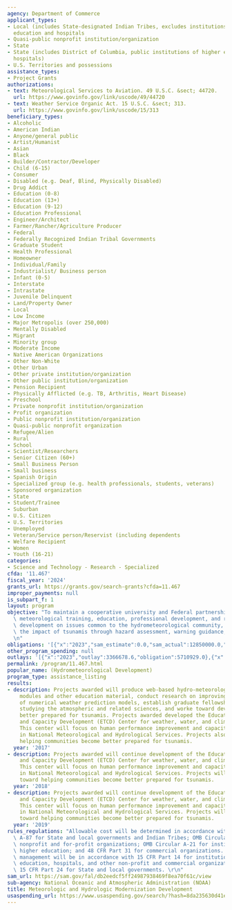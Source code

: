 ```yaml
---
agency: Department of Commerce
applicant_types:
- Local (includes State-designated Indian Tribes, excludes institutions of higher
  education and hospitals
- Quasi-public nonprofit institution/organization
- State
- State (includes District of Columbia, public institutions of higher education and
  hospitals)
- U.S. Territories and possessions
assistance_types:
- Project Grants
authorizations:
- text: Meteorological Services to Aviation. 49 U.S.C. &sect; 44720.
  url: https://www.govinfo.gov/link/uscode/49/44720
- text: Weather Service Organic Act. 15 U.S.C. &sect; 313.
  url: https://www.govinfo.gov/link/uscode/15/313
beneficiary_types:
- Alcoholic
- American Indian
- Anyone/general public
- Artist/Humanist
- Asian
- Black
- Builder/Contractor/Developer
- Child (6-15)
- Consumer
- Disabled (e.g. Deaf, Blind, Physically Disabled)
- Drug Addict
- Education (0-8)
- Education (13+)
- Education (9-12)
- Education Professional
- Engineer/Architect
- Farmer/Rancher/Agriculture Producer
- Federal
- Federally Recognized Indian Tribal Governments
- Graduate Student
- Health Professional
- Homeowner
- Individual/Family
- Industrialist/ Business person
- Infant (0-5)
- Interstate
- Intrastate
- Juvenile Delinquent
- Land/Property Owner
- Local
- Low Income
- Major Metropolis (over 250,000)
- Mentally Disabled
- Migrant
- Minority group
- Moderate Income
- Native American Organizations
- Other Non-White
- Other Urban
- Other private institution/organization
- Other public institution/organization
- Pension Recipient
- Physically Afflicted (e.g. TB, Arthritis, Heart Disease)
- Preschool
- Private nonprofit institution/organization
- Profit organization
- Public nonprofit institution/organization
- Quasi-public nonprofit organization
- Refugee/Alien
- Rural
- School
- Scientist/Researchers
- Senior Citizen (60+)
- Small Business Person
- Small business
- Spanish Origin
- Specialized group (e.g. health professionals, students, veterans)
- Sponsored organization
- State
- Student/Trainee
- Suburban
- U.S. Citizen
- U.S. Territories
- Unemployed
- Veteran/Service person/Reservist (including dependents
- Welfare Recipient
- Women
- Youth (16-21)
categories:
- Science and Technology - Research - Specialized
cfda: '11.467'
fiscal_year: '2024'
grants_url: https://grants.gov/search-grants?cfda=11.467
improper_payments: null
is_subpart_f: 1
layout: program
objective: "To maintain a cooperative university and Federal partnerships to conduct\
  \ meteorological training, education, professional development, and research and\
  \ development on issues common to the hydrometeorological community, and to reduce\
  \ the impact of tsunamis through hazard assessment, warning guidance, and mitigation.\r\
  \n"
obligations: '[{"x":"2023","sam_estimate":0.0,"sam_actual":12850000.0,"usa_spending_actual":12854363.01},{"x":"2024","sam_estimate":0.0,"sam_actual":17550000.0,"usa_spending_actual":19374578.0},{"x":"2025","sam_estimate":0.0,"sam_actual":18427500.0,"usa_spending_actual":0.0}]'
other_program_spending: null
outlays: '[{"x":"2023","outlay":3366678.6,"obligation":5710929.0},{"x":"2024","outlay":437096.8,"obligation":3826841.0},{"x":"2025","outlay":0.0,"obligation":0.0}]'
permalink: /program/11.467.html
popular_name: (Hydrometeorological Development)
program_type: assistance_listing
results:
- description: Projects awarded will produce web-based hydro-meteorological training
    modules and other education material, conduct research on improving the performance
    of numerical weather prediction models, establish graduate fellowships for students
    studying the atmospheric and related sciences, and worke toward developing communities
    better prepared for tsunamis. Projects awarded developed the Education, Training
    and Capacity Development (ETCD) Center for weather, water, and climate forecasting.
    This center will focus on human performance improvement and capacity development
    in National Meteorological and Hydrological Services. Projects also worked toward
    helping communities become better prepared for tsunamis.
  year: '2017'
- description: Projects awarded will continue development of the Education, Training
    and Capacity Development (ETCD) Center for weather, water, and climate forecasting.
    This center will focus on human performance improvement and capacity development
    in National Meteorological and Hydrological Services. Projects will also work
    toward helping communities become better prepared for tsunamis.
  year: '2018'
- description: Projects awarded will continue development of the Education, Training
    and Capacity Development (ETCD) Center for weather, water, and climate forecasting.
    This center will focus on human performance improvement and capacity development
    in National Meteorological and Hydrological Services. Projects will also work
    toward helping communities become better prepared for tsunamis.
  year: '2019'
rules_regulations: "Allowable cost will be determined in accordance with OMB Circular\
  \ A-87 for State and local governments and Indian Tribes; OMB Circular A-122 for\
  \ nonprofit and for-profit organizations; OMB Circular A-21 for institutions of\
  \ higher education; and 48 CFR Part 31 for commercial organizations. Financial assistance\
  \ management will be in accordance with 15 CFR Part 14 for institutions of higher\
  \ education, hospitals, and other non-profit and commercial organizations, and with\
  \ 15 CFR Part 24 for State and local governments. \r\n"
sam_url: https://sam.gov/fal/db2eedcf5ff24987938469f8ea70f61c/view
sub-agency: National Oceanic and Atmospheric Administration (NOAA)
title: Meteorologic and Hydrologic Modernization Development
usaspending_url: https://www.usaspending.gov/search/?hash=8da235630d41e0cbffdeea45a4df1aa5
---
```

